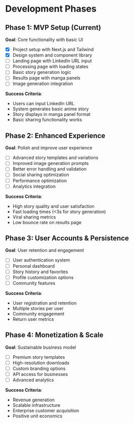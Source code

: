 # Development Phases

## Phase 1: MVP Setup (Current)
**Goal**: Core functionality with basic UI
- [x] Project setup with Next.js and Tailwind
- [x] Design system and component library
- [ ] Landing page with LinkedIn URL input
- [ ] Processing page with loading states
- [ ] Basic story generation logic
- [ ] Results page with manga panels
- [ ] Image generation integration

**Success Criteria**:
- Users can input LinkedIn URL
- System generates basic anime story
- Story displays in manga panel format
- Basic sharing functionality works

## Phase 2: Enhanced Experience
**Goal**: Polish and improve user experience
- [ ] Advanced story templates and variations
- [ ] Improved image generation prompts
- [ ] Better error handling and validation
- [ ] Social sharing optimization
- [ ] Performance optimization
- [ ] Analytics integration

**Success Criteria**:
- High story quality and user satisfaction
- Fast loading times (<3s for story generation)
- Viral sharing metrics
- Low bounce rate on results page

## Phase 3: User Accounts & Persistence
**Goal**: User retention and engagement
- [ ] User authentication system
- [ ] Personal dashboard
- [ ] Story history and favorites
- [ ] Profile customization options
- [ ] Community features

**Success Criteria**:
- User registration and retention
- Multiple stories per user
- Community engagement
- Return user metrics

## Phase 4: Monetization & Scale
**Goal**: Sustainable business model
- [ ] Premium story templates
- [ ] High-resolution downloads
- [ ] Custom branding options
- [ ] API access for businesses
- [ ] Advanced analytics

**Success Criteria**:
- Revenue generation
- Scalable infrastructure
- Enterprise customer acquisition
- Positive unit economics

